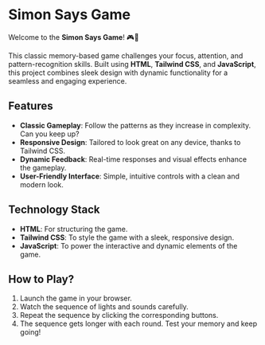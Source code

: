 # Simon Says Game

Welcome to the **Simon Says Game**! 🎮🧠

This classic memory-based game challenges your focus, attention, and pattern-recognition skills. Built using **HTML**, **Tailwind CSS**, and **JavaScript**, this project combines sleek design with dynamic functionality for a seamless and engaging experience.

## Features

- **Classic Gameplay**: Follow the patterns as they increase in complexity. Can you keep up?
- **Responsive Design**: Tailored to look great on any device, thanks to Tailwind CSS.
- **Dynamic Feedback**: Real-time responses and visual effects enhance the gameplay.
- **User-Friendly Interface**: Simple, intuitive controls with a clean and modern look.

## Technology Stack

- **HTML**: For structuring the game.
- **Tailwind CSS**: To style the game with a sleek, responsive design.
- **JavaScript**: To power the interactive and dynamic elements of the game.

## How to Play?

1. Launch the game in your browser.
2. Watch the sequence of lights and sounds carefully.
3. Repeat the sequence by clicking the corresponding buttons.
4. The sequence gets longer with each round. Test your memory and keep going!

